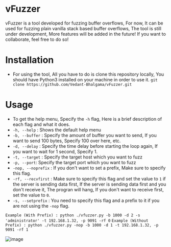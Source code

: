 # vFuzzer
vFuzzer is a tool developed for fuzzing buffer overflows, For now, It can be used for fuzzing plain vanilla stack based buffer overflows, The tool is still under development, More features will be added in the future! If you want to collaborate, feel free to do so! 

# Installation
- For using the tool, All you have to do is clone this repository locally, You should have Python3 installed on your machine in order to use it.
`git clone https://github.com/Vedant-Bhalgama/vFuzzer.git`

# Usage
- To get the help menu, Specify the `-h` flag, Here is a brief description of each flag and what it does.
- `-h, --help` : Shows the default help menu
- `-b, --buffer` : Specify the amount of buffer you want to send, If you want to send 100 bytes, Specify 100 over here, etc.
- `-d, --delay` : Specify the time delay before starting the loop again, If you want to wait for 1 second, Specify 1.
- `-t, --target` : Specify the target host which you want to fuzz
- `-p, --port`: Specify the target port which you want to fuzz
- `-nop, --noprefix` : If you don't want to set a prefix, Make sure to specify this flag.
- `-rf, --recvfirst` : Make sure to specify this flag and set the value to `1` if the server is sending data first, If the server is sending data first and you don't receive it, The progran will hang, If you don't want to receive first, set the value to `0`.
- `-s, --setprefix` : You need to specify this flag and a prefix to it if you are not using the `-nop` flag.

`Example (With Prefix) : python ./vfuzzer.py -b 1000 -d 2 -s 'administrator' -t 192.168.1.32, -p 9091 -rf 0`
`Example (Without Prefix) : python ./vfuzzer.py -nop -b 1000 -d 1 -t 192.168.1.32, -p 9091 -rf 1`


![image](https://user-images.githubusercontent.com/67494275/132123054-2122c7f5-40bb-453b-968f-de18665ad771.png)
